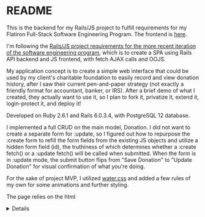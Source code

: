# README

This is the backend for my Rails/JS project to fulfill requirements for my Flatiron Full-Stack Software Engineering Program. The frontend is [here](https://github.com/s-blais/javascript-portfolio-project-transactions-frontend).

I'm following the [Rails/JS project requirements for the more recent iteration of the software engineering program](https://github.com/learn-co-students/js-spa-project-instructions-online-web-sp-000), which is to create a SPA using Rails API backend and JS frontend, with fetch AJAX calls and OOJS.

My application concept is to create a simple web interface that could be used by my client's charitable foundation to easily record and view donation history, after I saw their current pen-and-paper strategy (not exactly a friendly format for accountant, banker, or IRS). After a brief demo of what I created, they actually want to use it, so I plan to fork it, privatize it, extend it, login-protect it, and deploy it!

Developed on Ruby 2.6.1 and Rails 6.0.3.4, with PostgreSQL 12 database.

I implemented a full CRUD on the main model, Donation. I did not want to create a separate form for :update, so I figured out how to repurpose the :create form to refill the form fields from the existing JS objects and utilize a hidden form field (id), the truthiness of which determines whether a :create fetch() or a :update fetch() will be called when submitted. When the form is in :update mode, the submit button flips from "Save Donation" to "Update Donation" for visual confirmation of what you're doing.

For the sake of project MVP, I utilized [water.css](https://watercss.kognise.dev/) and added a few rules of my own for some animations and further styling.

The page relies on the html <details> element, in the effort to keep things tidy and simple (sorry, IE folks). The lack of animation on the opening and closing is a little jarring, but for the sake of simplicity this time around, it's fine (yes I know there are ways to do this without jQuery, but that's for another time)

I could tinker, extend, and enhance this application endlessly, but that effort is best saved for the version I will create for my client.